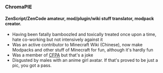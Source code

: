 ### ChromaPIE

#### ZenScript/ZenCode amateur, mod/plugin/wiki stuff translator, modpack creator.

- Having been fatally bamboozled and toxically treated once upon a time, hate co-working but not intensively against it
- Was an active contributor to Minecraft Wiki (Chinese), now make Modpacks and other stuff of Minecraft for fun, although it's hardly fun
- Was a member of [CFPA](https://github.com/CFPAOrg) but that's a joke
- Disgusted by males with an anime girl avatar. If that's proved to be just a pic, you got a pass.
